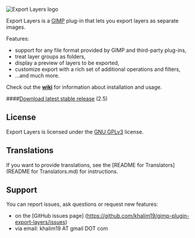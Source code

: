 ![Export Layers logo](http://khalim19.github.io/gimp-plugin-export-layers/assets/export_layers_logo.png)

Export Layers is a [GIMP](https://www.gimp.org/) plug-in that lets you export
layers as separate images.

Features:
* support for any file format provided by GIMP and third-party plug-ins,
* treat layer groups as folders,
* display a preview of layers to be exported,
* customize export with a rich set of additional operations and filters,
* ...and much more.

Check out the [**wiki**](https://github.com/khalim19/gimp-plugin-export-layers/wiki)
for information about installation and usage.

####[Download latest stable release](https://github.com/khalim19/gimp-plugin-export-layers/releases/download/2.5/export-layers-2.5.zip) (2.5)


License
-------

Export Layers is licensed under the
[GNU GPLv3](http://www.gnu.org/licenses/gpl-3.0.html) license.


Translations
------------

If you want to provide translations, see the [README for Translators](README for Translators.md) for
instructions.


Support
-------

You can report issues, ask questions or request new features:
* on the [GitHub issues page]
  (https://github.com/khalim19/gimp-plugin-export-layers/issues)
* via email: khalim19 AT gmail DOT com
